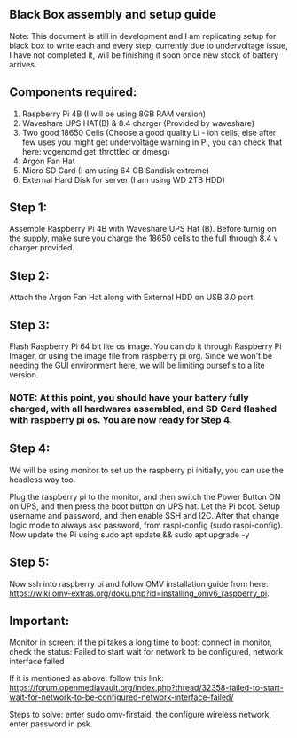 ## Black Box assembly and setup guide

Note: This document is still in development and I am replicating setup for black box to write each and every step, currently due to undervoltage issue, I have not completed it, will be finishing it soon once new stock of battery arrives.

## Components required:

1. Raspberry Pi 4B (I will be using 8GB RAM version)
2. Waveshare UPS HAT(B) & 8.4 charger (Provided by waveshare)
3. Two good 18650 Cells (Choose a good quality Li - ion cells, else after few uses you might get undervoltage warning in Pi, you can check that here: vcgencmd get_throttled or dmesg)
4. Argon Fan Hat
5. Micro SD Card (I am using 64 GB Sandisk extreme)
6. External Hard Disk for server (I am using WD 2TB HDD)


## Step 1: 

Assemble Raspberry Pi 4B with Waveshare UPS Hat (B). Before turnig on the supply, make sure you charge the 18650 cells to the full through 8.4 v charger provided.

## Step 2:

Attach the Argon Fan Hat along with External HDD on USB 3.0 port.

## Step 3: 

Flash Raspberry Pi 64 bit lite os image. You can do it through Raspberry Pi Imager, or using the image file from raspberry pi org. Since we won't be needing the GUI environment here, we will be limiting oursefls to a lite version.

### NOTE: At this point, you should have your battery fully charged, with all hardwares assembled, and SD Card flashed with raspberry pi os. You are now ready for Step 4.

## Step 4: 

We will be using monitor to set up the raspberry pi initially, you can use the headless way too. 

Plug the raspberry pi to the monitor, and then switch the Power Button ON on UPS, and then press the boot button on UPS hat. Let the Pi boot. Setup username and password, and then enable SSH and I2C. After that change logic mode to always ask password, from raspi-config (sudo raspi-config). Now update the Pi using sudo apt update && sudo apt upgrade -y

## Step 5: 

Now ssh into raspberry pi and follow OMV installation guide from here: https://wiki.omv-extras.org/doku.php?id=installing_omv6_raspberry_pi.

## Important:

Monitor in screen: if the pi takes a long time to boot: connect in monitor, check the status: Failed to start wait for network to be configured, network interface failed

If it is mentioned as above: follow this link: https://forum.openmediavault.org/index.php?thread/32358-failed-to-start-wait-for-network-to-be-configured-network-interface-failed/

Steps to solve: enter sudo omv-firstaid, the configure wireless network, enter password in psk.



